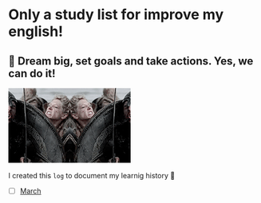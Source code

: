 # Only a study list for improve my english!

## 🌈 Dream big, set goals and take actions. Yes, we can do it!

![starting image](../image/starting.gif)

I created this `log` to document my learnig history 🦄

* [ ] [March](./log/march.md)
